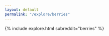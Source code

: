 ```yaml
---
layout: default
permalink: "/explore/berries"
---
```


<link rel="stylesheet" type="text/css" href="/static/css/explore.css">
{% include explore.html subreddit="berries" %}
